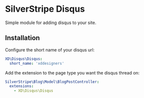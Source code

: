 # SilverStripe Disqus 
Simple module for adding disqus to your site.

## Installation
Configure the short name of your disqus url:
```yml
XD\Disqus\Disqus:
  short_name: 'xddesigners'
```

Add the extension to the page type you want the disqus thread on:
```yml
SilverStripe\Blog\Model\BlogPostController:
  extensions:
    - XD\Disqus\Disqus
```